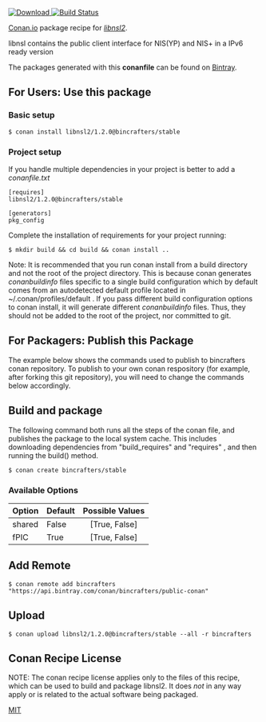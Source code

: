 [![Download](https://api.bintray.com/packages/bincrafters/public-conan/libnsl2%3Abincrafters/images/download.svg) ](https://bintray.com/bincrafters/public-conan/libnsl2%3Abincrafters/_latestVersion)
[![Build Status](https://travis-ci.org/bincrafters/conan-libnsl2.svg?branch=stable%2F1.2.0)](https://travis-ci.org/bincrafters/conan-libnsl2)

[Conan.io](https://conan.io) package recipe for [*libnsl2*](https://github.com/thkukuk/libnsl/).

libnsl contains the public client interface for NIS(YP) and NIS+ in a IPv6 ready version

The packages generated with this **conanfile** can be found on [Bintray](https://bintray.com/bincrafters/public-conan/libnsl2%3Abincrafters).

## For Users: Use this package

### Basic setup

    $ conan install libnsl2/1.2.0@bincrafters/stable

### Project setup

If you handle multiple dependencies in your project is better to add a *conanfile.txt*

    [requires]
    libnsl2/1.2.0@bincrafters/stable

    [generators]
    pkg_config

Complete the installation of requirements for your project running:

    $ mkdir build && cd build && conan install ..

Note: It is recommended that you run conan install from a build directory and not the root of the project directory.  This is because conan generates *conanbuildinfo* files specific to a single build configuration which by default comes from an autodetected default profile located in ~/.conan/profiles/default .  If you pass different build configuration options to conan install, it will generate different *conanbuildinfo* files.  Thus, they should not be added to the root of the project, nor committed to git.

## For Packagers: Publish this Package

The example below shows the commands used to publish to bincrafters conan repository. To publish to your own conan respository (for example, after forking this git repository), you will need to change the commands below accordingly.

## Build and package

The following command both runs all the steps of the conan file, and publishes the package to the local system cache.  This includes downloading dependencies from "build_requires" and "requires" , and then running the build() method.

    $ conan create bincrafters/stable


### Available Options
| Option        | Default | Possible Values  |
| ------------- |:----------------- |:------------:|
| shared      | False |  [True, False] |
| fPIC      | True |  [True, False] |

## Add Remote

    $ conan remote add bincrafters "https://api.bintray.com/conan/bincrafters/public-conan"

## Upload

    $ conan upload libnsl2/1.2.0@bincrafters/stable --all -r bincrafters


## Conan Recipe License

NOTE: The conan recipe license applies only to the files of this recipe, which can be used to build and package libnsl2.
It does *not* in any way apply or is related to the actual software being packaged.

[MIT](https://github.com/bincrafters/conan-libnsl.git/blob/testing/1.2.0/LICENSE)
